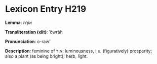 # Lexicon Entry H219

**Lemma**: אוֹרָה

**Transliteration (xlit)**: ʼôwrâh

**Pronunciation**: o-raw'

**Description**:
feminine of אוֹר; luminousness, i.e. (figuratively) prosperity; also a plant (as being bright); herb, light.
